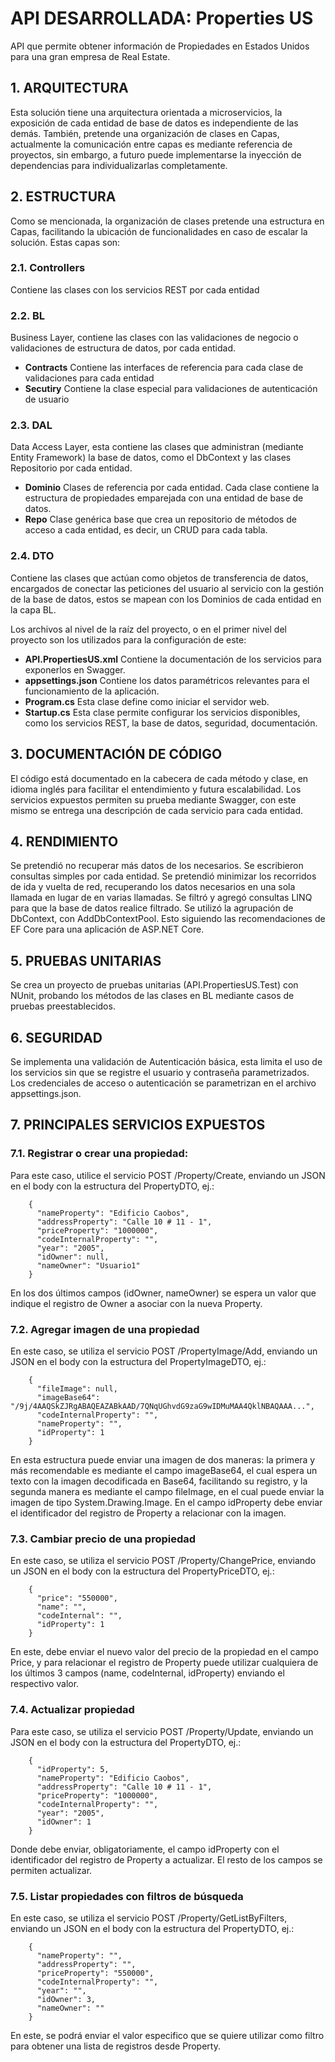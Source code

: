 # API DESARROLLADA: Properties US 

API que permite obtener información de Propiedades en Estados Unidos para una gran empresa de Real Estate.

## 1. ARQUITECTURA
Esta solución tiene una arquitectura orientada a microservicios, la exposición de cada entidad de base de datos es independiente de las demás. También, pretende una organización de clases en Capas, actualmente la comunicación entre capas es mediante referencia de proyectos, sin embargo, a futuro puede implementarse la inyección de dependencias para individualizarlas completamente.

## 2. ESTRUCTURA
Como se mencionada, la organización de clases pretende una estructura en Capas, facilitando la ubicación de funcionalidades en caso de escalar la solución. Estas capas son: 
### 2.1. Controllers 
Contiene las clases con los servicios REST por cada entidad
### 2.2. BL
Business Layer, contiene las clases con las validaciones de negocio o validaciones de estructura de datos, por cada entidad.
- **Contracts**
Contiene las interfaces de referencia para cada clase de validaciones para cada entidad
- **Secutiry**
Contiene la clase especial para validaciones de autenticación de usuario
### 2.3. DAL
Data Access Layer, esta contiene las clases que administran (mediante Entity Framework) la base de datos, como el DbContext y las clases Repositorio por cada entidad.
- **Dominio**
Clases de referencia por cada entidad. Cada clase contiene la estructura de propiedades emparejada con una entidad de base de datos.
- **Repo**
Clase genérica base que crea un repositorio de métodos de acceso a cada entidad, es decir, un CRUD para cada tabla.
### 2.4. DTO
Contiene las clases que actúan como objetos de transferencia de datos, encargados de conectar las peticiones del usuario al servicio con la gestión de la base de datos, estos se mapean con los Dominios de cada entidad en la capa BL.

Los archivos al nivel de la raíz del proyecto, o en el primer nivel del proyecto son los utilizados para la configuración de este:
- **API.PropertiesUS.xml**
Contiene la documentación de los servicios para exponerlos en Swagger.
- **appsettings.json**
Contiene los datos paramétricos relevantes para el funcionamiento de la aplicación.
- **Program.cs**
Esta clase define como iniciar el servidor web.
- **Startup.cs**
Esta clase permite configurar los servicios disponibles, como los servicios REST, la base de datos, seguridad, documentación.

## 3. DOCUMENTACIÓN DE CÓDIGO
El código está documentado en la cabecera de cada método y clase, en idioma inglés para facilitar el entendimiento y futura escalabilidad.
Los servicios expuestos permiten su prueba mediante Swagger, con este mismo se entrega una descripción de cada servicio para cada entidad.

## 4. RENDIMIENTO
Se pretendió no recuperar más datos de los necesarios. Se escribieron consultas simples por cada entidad.
Se pretendió minimizar los recorridos de ida y vuelta de red, recuperando los datos necesarios en una sola llamada en lugar de en varias llamadas.
Se filtró y agregó consultas LINQ para que la base de datos realice filtrado.
Se utilizó la agrupación de DbContext, con AddDbContextPool. Esto siguiendo las recomendaciones de EF Core para una aplicación de ASP.NET Core.

## 5. PRUEBAS UNITARIAS
Se crea un proyecto de pruebas unitarias (API.PropertiesUS.Test) con NUnit, probando los métodos de las clases en BL mediante casos de pruebas preestablecidos.

## 6. SEGURIDAD
Se implementa una validación de Autenticación básica, esta limita el uso de los servicios sin que se registre el usuario y contraseña parametrizados. Los credenciales de acceso o autenticación se parametrizan en el archivo appsettings.json.

## 7. PRINCIPALES SERVICIOS EXPUESTOS

### 7.1.	Registrar o crear una propiedad: 
Para este caso, utilice el servicio POST /Property/Create, enviando un JSON en el body con la estructura del PropertyDTO, ej.:
```
	{
	  "nameProperty": "Edificio Caobos",
	  "addressProperty": "Calle 10 # 11 - 1",
	  "priceProperty": "1000000",
	  "codeInternalProperty": "",
	  "year": "2005",
	  "idOwner": null,
	  "nameOwner": "Usuario1"
	}
```
En los dos últimos campos (idOwner, nameOwner) se espera un valor que indique el registro de Owner a asociar con la nueva Property.

### 7.2.	Agregar imagen de una propiedad
En este caso, se utiliza el servicio POST /PropertyImage/Add, enviando un JSON en el body con la estructura del PropertyImageDTO, ej.: 
```
	{
	  "fileImage": null,
	  "imageBase64": "/9j/4AAQSkZJRgABAQEAZABkAAD/7QNqUGhvdG9zaG9wIDMuMAA4QklNBAQAAA...",
	  "codeInternalProperty": "",
	  "nameProperty": "",
	  "idProperty": 1
	}
```
En esta estructura puede enviar una imagen de dos maneras: la primera y más recomendable es mediante el campo imageBase64, el cual espera un texto con la imagen decodificada en Base64, facilitando su registro, y la segunda manera es mediante el campo fileImage, en el cual puede enviar la imagen de tipo System.Drawing.Image.
En el campo idProperty debe enviar el identificador del registro de Property a relacionar con la imagen.

### 7.3.	Cambiar precio de una propiedad
En este caso, se utiliza el servicio POST /Property/ChangePrice, enviando un JSON en el body con la estructura del PropertyPriceDTO, ej.:
```
	{
	  "price": "550000",
	  "name": "",
	  "codeInternal": "",
	  "idProperty": 1
	}
```
En este, debe enviar el nuevo valor del precio de la propiedad en el campo Price, y para relacionar el registro de Property puede utilizar cualquiera de los últimos 3 campos (name, codeInternal, idProperty) enviando el respectivo valor.

### 7.4.	Actualizar propiedad
Para este caso, se utiliza el servicio POST /Property/Update, enviando un JSON en el body con la estructura del PropertyDTO, ej.:
```
	{
	  "idProperty": 5,
	  "nameProperty": "Edificio Caobos",
	  "addressProperty": "Calle 10 # 11 - 1",
	  "priceProperty": "1000000",
	  "codeInternalProperty": "",
	  "year": "2005",
	  "idOwner": 1
	}
```
Donde debe enviar, obligatoriamente, el campo idProperty con el identificador del registro de Property a actualizar. El resto de los campos se permiten actualizar.

### 7.5.	Listar propiedades con filtros de búsqueda
En este caso, se utiliza el servicio POST /Property/GetListByFilters, enviando un JSON en el body con la estructura del PropertyDTO, ej.:
```
	{
	  "nameProperty": "",
	  "addressProperty": "",
	  "priceProperty": "550000",
	  "codeInternalProperty": "",
	  "year": "",
	  "idOwner": 3,
	  "nameOwner": ""
	}
```
En este, se podrá enviar el valor especifico que se quiere utilizar como filtro para obtener una lista de registros desde Property.
